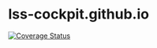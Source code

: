 # lss-cockpit.github.io

[![Coverage Status](https://coveralls.io/repos/github/LSS-Cockpit/lss-cockpit.github.io/badge.svg?branch=master)](https://coveralls.io/github/LSS-Cockpit/lss-cockpit.github.io?branch=master)
